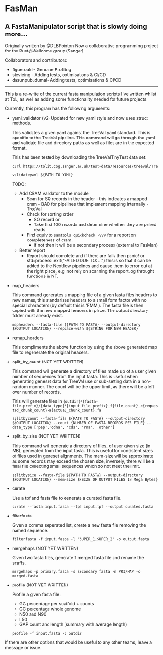 # FasMan

## A FastaManipulator script that is slowly doing more...

Originally written by @DLBPointon
Now a collaborative programming project for the Rust@Wellcome group (Sanger).

Collaborators and contributors:

-   figueroakl - Genome Profiling
-   stevieing - Adding tests, optimisations & CI/CD
-   dasunpubudumal- Adding tests, optimisations & CI/CD

---

This is a re-write of the current fasta manipulation scripts I've written whilst at ToL, as well as adding some functionality needed for future projects.

Currently, this program has the following arguments:

-   yaml_validator (v2)
    Updated for new yaml style and now uses struct methods.

    This validates a given yaml against the TreeVal yaml standard. This is specific to the TreeVal pipeline.
    This command will go through the yaml and validate file and directory paths as well as files are in the expected format.

    This has been tested by downloading the TreeValTinyTest data set:

    ```bash
    curl https://tolit.cog.sanger.ac.uk/test-data/resources/treeval/TreeValTinyData.tar.gz | tar xzf -
    ```

    `validateyaml ${PATH TO YAML}`

    TODO:

    -   Add CRAM validator to the module
        -   Scan for SQ records in the header - this indicates a mapped cram - BAD for pipelines that implement mapping internally - TreeVal
        -   Check for sorting order
            -   SO record or
            -   Take first 100 records and determine whether they are paired reads
        -   Find equiv to `samtools quickcheck -vvv` for a report on completeness of cram.
            -   if not then it will be a secondary process (external to FasMan)
    -   Better report
        -   Report should complete and if there are fails then panic! or std::process::exit("FAILED DUE TO: ...") this is so that it can be added to the Nextflow pipelines and cause them to error out at the right place, e.g, not rely on scanning the report.log throught functions in NF.

-   map_headers

    This command generates a mapping file of a given fasta files headers to new names, this standarises headers to a small form factor with no special characters (by default this is 'FMM'). The fasta file is then copied with the new mapped headers in place. The output directory folder must already exist.

    `mapheaders --fasta-file ${PATH TO FASTA} --output-directory ${OUTPUT LOCATION} --replace-with ${STRING FOR NEW HEADER}`

-   remap_headers

    This compliments the above function by using the above generated map file to regenerate the original headers.

-   split_by_count (NOT YET WRITTEN)

    This command will generate a directory of files made up of a user given number of sequences from the input fasta. This is useful when generating geneset data for TreeVal use or sub-setting data in a non-random manner.
    The count will be the upper limit, as there will be a left over number of records.

    This will generate files in `{outdir}/{fasta-file.prefix}/{data_type}/{input_file_prefix}_f{file_count}_c{requested_chunk_count}-a{actual_chunk_count}.fa`

    `splitbycount --fasta-file ${PATH TO FASTA} --output-directory ${OUTPUT LOCATION} --count {NUMBER OF FASTA RECORDS PER FILE} --data_type ['pep','cdna', 'cds', 'rna', 'other']`

-   split_by_size (NOT YET WRITTEN)

    This command will generate a directory of files, of user given size (in MB), generated from the input fasta. This is useful for consistent sizes of files used in geneset alignments.
    The mem-size will be approximate as some records may exceed the chosen size, inversely, there will be a final file collecting small sequences which do not meet the limit.

    `splitbysize --fasta-file ${PATH TO FASTA} --output-directory ${OUTPUT LOCATION} --mem-size ${SIZE OF OUTPUT FILES IN Mega Bytes}`

-   curate

    Use a tpf and fasta file to generate a curated fasta file.

    `curate --fasta input.fasta --tpf input.tpf --output curated.fasta`

-   filterfasta

    Given a comma seperated list, create a new fasta file removing the named sequence.

    `filterfasta -f input.fasta -l "SUPER_1,SUPER_2" -o output.fasta`

-   mergehaps (NOT YET WRITTEN)

    Given two fasta files, generate 1 merged fasta file and rename the scaffs.

    `mergehaps -p primary.fasta -s secondary.fasta -n PRI/HAP -o merged.fasta`

-   profile (NOT YET WRITTEN)

    Profile a given fasta file:

    -   GC percentage per scaffold + counts
    -   GC percentage whole genome
    -   N50 and N90
    -   L50
    -   GAP count and length (summary with average length)

    `profile -f input.fasta -o outdir`

If there are other options that would be useful to any other teams, leave a message or issue.
